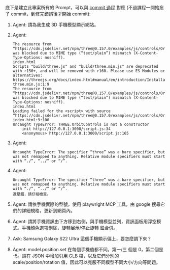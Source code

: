 底下是建立此專案所有的 Prompt，可以與 [commit 過程](https://github.com/ChrisTorng/3d-phone-show7/commits/main/) 對應 (不過課程一開始忘了 commit，到修完錯誤後才開始 commit):

1. Agent: 請為我生成 3D 手機模型顯示網站。

2. Agent:
   ```
   The resource from “https://cdn.jsdelivr.net/npm/three@0.157.0/examples/js/controls/OrbitControls.js” was blocked due to MIME type (“text/plain”) mismatch (X-Content-Type-Options: nosniff).
   index.html
   Scripts "build/three.js" and "build/three.min.js" are deprecated with r150+, and will be removed with r160. Please use ES Modules or alternatives: https://threejs.org/docs/index.html#manual/en/introduction/Installation three.min.js:1:9
   The resource from “https://cdn.jsdelivr.net/npm/three@0.157.0/examples/js/controls/OrbitControls.js” was blocked due to MIME type (“text/plain”) mismatch (X-Content-Type-Options: nosniff).
   index.html
   Loading failed for the <script> with source “https://cdn.jsdelivr.net/npm/three@0.157.0/examples/js/controls/OrbitControls.js”. index.html:9:100
   Uncaught TypeError: THREE.OrbitControls is not a constructor
       init http://127.0.0.1:3000/script.js:34
       <anonymous> http://127.0.0.1:3000/script.js:165
   ```

3. Agent:
   ```
   Uncaught TypeError: The specifier “three” was a bare specifier, but was not remapped to anything. Relative module specifiers must start with “./”, “../” or “/”.
   ```

4. Agent:
   ```
   Uncaught TypeError: The specifier “three” was a bare specifier, but was not remapped to anything. Relative module specifiers must start with “./”, “../” or “/”.
   還是錯，請仔細檢查。
   ```

5. Agent: 請依手機實際的型號，使用 playwright MCP 工具，由 google 搜尋它們的詳細規格，更新到網頁內。

6. Agent: 請將手機資訊由下方移到右側，與手機模型並列，資訊面板用浮空模式。手機顏色選項刪除，旋轉展示/停止旋轉 鈕合併。

7. Ask: Samsung Galaxy S22 Ultra 這個手機顯示偏上，要怎麼調下來？

8. Agent: model.position.set 在每個手機值都不同。第一/三 個是 0，第二個是 -5。請在 JSON  中增加引用 GLB 檔，以及它們分別的 scale/position/rotation 值，因此可以克服不同模型不同大小/方向等問題。